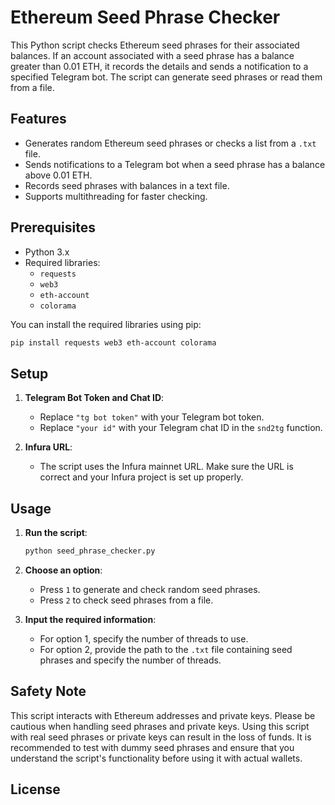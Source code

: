 
# Ethereum Seed Phrase Checker

This Python script checks Ethereum seed phrases for their associated balances. If an account associated with a seed phrase has a balance greater than 0.01 ETH, it records the details and sends a notification to a specified Telegram bot. The script can generate seed phrases or read them from a file.

## Features

- Generates random Ethereum seed phrases or checks a list from a `.txt` file.
- Sends notifications to a Telegram bot when a seed phrase has a balance above 0.01 ETH.
- Records seed phrases with balances in a text file.
- Supports multithreading for faster checking.

## Prerequisites

- Python 3.x
- Required libraries:
  - `requests`
  - `web3`
  - `eth-account`
  - `colorama`

You can install the required libraries using pip:

```bash
pip install requests web3 eth-account colorama
```

## Setup

1. **Telegram Bot Token and Chat ID**: 
   - Replace `"tg bot token"` with your Telegram bot token.
   - Replace `"your id"` with your Telegram chat ID in the `snd2tg` function.

2. **Infura URL**: 
   - The script uses the Infura mainnet URL. Make sure the URL is correct and your Infura project is set up properly.

## Usage

1. **Run the script**:
   ```bash
   python seed_phrase_checker.py
   ```

2. **Choose an option**:
   - Press `1` to generate and check random seed phrases.
   - Press `2` to check seed phrases from a file.

3. **Input the required information**:
   - For option 1, specify the number of threads to use.
   - For option 2, provide the path to the `.txt` file containing seed phrases and specify the number of threads.

## Safety Note

This script interacts with Ethereum addresses and private keys. Please be cautious when handling seed phrases and private keys. Using this script with real seed phrases or private keys can result in the loss of funds. It is recommended to test with dummy seed phrases and ensure that you understand the script's functionality before using it with actual wallets.

## License

